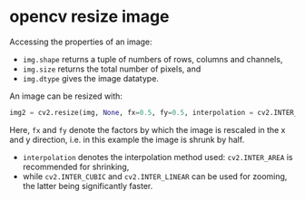 # opencv resize image

Accessing the properties of an image:

* ```img.shape``` returns a tuple of numbers of rows, columns and channels, 
* ```img.size``` returns the total number of pixels, and 
* ```img.dtype``` gives the image datatype.

An image can be resized with:
 
```python
img2 = cv2.resize(img, None, fx=0.5, fy=0.5, interpolation = cv2.INTER_AREA)
```

Here, ```fx``` and ```fy``` denote the factors by which the image is rescaled 
in the x and y direction, i.e. in this example the image is shrunk by half. 

* ```interpolation``` denotes the interpolation method used: ```cv2.INTER_AREA``` is recommended for shrinking, 
* while ```cv2.INTER_CUBIC``` and ```cv2.INTER_LINEAR``` can be used for zooming, the latter being significantly faster.
